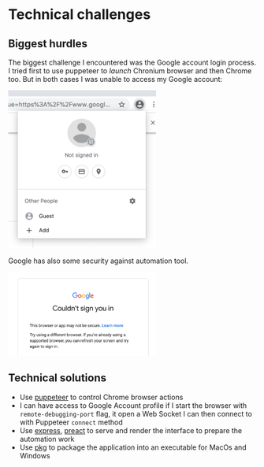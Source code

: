 # Technical challenges

## Biggest hurdles
The biggest challenge I encountered was the Google account login process. I tried first to use puppeteer to *launch* Chronium browser and then Chrome too. But in both cases I was unable to access my Google account:

<img width="300" src="./screenshot-user.png" />

Google has also some security against automation tool. 

<img width="300" src="./screenshot-google-sign-in.png" />

## Technical solutions
- Use [puppeteer](https://github.com/puppeteer/puppeteer/) to control Chrome browser actions 
- I can have access to Google Account profile if I start the browser with `remote-debugging-port` flag, it open a Web Socket I can then connect to with Puppeteer `connect` method
- Use [express](https://expressjs.com/), [preact](https://preactjs.com/) to serve and render the interface to prepare the automation work
- Use [pkg](https://github.com/vercel/pkg) to package the application into an executable for MacOs and Windows 
